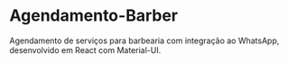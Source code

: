 # Agendamento-Barber
Agendamento de serviços para barbearia com integração ao WhatsApp, desenvolvido em React com Material-UI.

